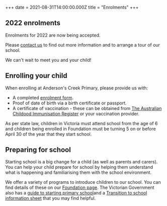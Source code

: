 +++
date = 2021-08-31T14:00:00.000Z
title = "Enrolments"
+++

## 2022 enrolments

Enrolments for 2022 are now being accepted.

Please [contact us](/our-school/contact-us/ "Contact us") to find out more information and to arrange a tour of our school.

We can't wait to meet you and your child\!

## Enrolling your child

When enrolling at Anderson's Creek Primary, please provide us with:

* A completed [enrolment form](/forms/student-enrolment/ "Enrolment form").
* Proof of date of birth via a birth certificate or passport.
* A certificate of vaccination - these can be obtained from [The Australian Childood Immunisation Register](https://www.servicesaustralia.gov.au/individuals/services/medicare/australian-immunisation-register/how-get-immunisation-history-statement "ACIR") or your vaccination provider.

As per state law, children in Victoria must attend school from the age of 6 and children being enrolled in Foundation must be turning 5 on or before April 30 of the year that they start school.

## Preparing for school

Starting school is a big change for a child (as well as parents and carers). You can help your child prepare for school by helping them understand what is happening and familiarising them with the school environment.

We offer a variety of programs to introduce children to our school. You can find details of these on our [Foundation page](/learning/foundation/ "Foundation"). The Victorian Government also has a [guide to starting primary school](https://www.vic.gov.au/starting-primary-school-guide "Starting primary school guide")and a [Transition to school information sheet](https://www.education.vic.gov.au/Documents/childhood/professionals/learning/translations/English-information-sheet-transition-to-school.pdf "Transition to school information sheet") that you may find helpful.
